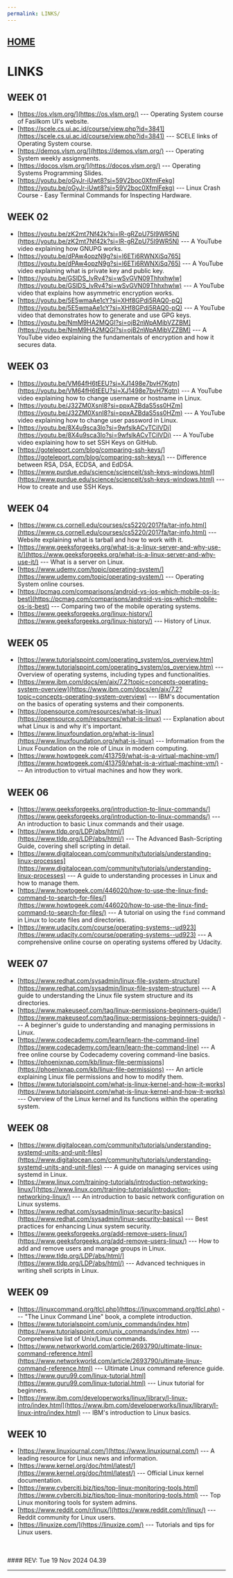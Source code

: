 ```yaml
---
permalink: LINKS/
---
```


## [HOME](../)

# LINKS

## WEEK 01
* [https://os.vlsm.org/](https://os.vlsm.org/) ---
  Operating System course of Fasilkom UI's website.
* [https://scele.cs.ui.ac.id/course/view.php?id=3841](https://scele.cs.ui.ac.id/course/view.php?id=3841) ---
  SCELE links of Operating System course.
* [https://demos.vlsm.org/](https://demos.vlsm.org/) ---
  Operating System weekly assignments.
* [https://docos.vlsm.org/](https://docos.vlsm.org/) ---
  Operating Systems Programming Slides.
* [https://youtu.be/oGyJr-iUwt8?si=59V2boc0XfmlFekg](https://youtu.be/oGyJr-iUwt8?si=59V2boc0XfmlFekg) ---
  Linux Crash Course - Easy Terminal Commands for Inspecting Hardware.

## WEEK 02
* [https://youtu.be/zK2mt7Nf42k?si=lR-gRZpU75I9WR5N](https://youtu.be/zK2mt7Nf42k?si=lR-gRZpU75I9WR5N) ---
  A YouTube video explaining how GNUPG works.
* [https://youtu.be/dPAw4opzN9g?si=l6ETi6RWNXiSq765](https://youtu.be/dPAw4opzN9g?si=l6ETi6RWNXiSq765) ---
  A YouTube video explaining what is private key and public key.
* [https://youtu.be/GSIDS_lvRv4?si=wSvGVN09ThhxhwIw](https://youtu.be/GSIDS_lvRv4?si=wSvGVN09ThhxhwIw) ---
  A YouTube video that explains how asymmetric encryption works.
* [https://youtu.be/5E5wmaAe1cY?si=XHf8GPdi5RAQ0-pQ](https://youtu.be/5E5wmaAe1cY?si=XHf8GPdi5RAQ0-pQ) ---
  A YouTube video that demonstrates how to generate and use GPG keys.
* [https://youtu.be/NmM9HA2MQGI?si=ojB2nWpAMibVZZBM](https://youtu.be/NmM9HA2MQGI?si=ojB2nWpAMibVZZBM) ---
  A YouTube video explaining the fundamentals of encryption and how it secures data.

## WEEK 03
* [https://youtu.be/VM64fH6tEEU?si=XJ1498e7bvH7Kgtn](https://youtu.be/VM64fH6tEEU?si=XJ1498e7bvH7Kgtn) ---
  A YouTube video explaining how to change username or hostname in Linux.
* [https://youtu.be/J32ZM0XsnI8?si=ppxAZBdaS5ss0HZm](https://youtu.be/J32ZM0XsnI8?si=ppxAZBdaS5ss0HZm) ---
  A YouTube video explaining how to change user password in Linux.
* [https://youtu.be/8X4u9sca3Io?si=9wfslkACvTCilVDj](https://youtu.be/8X4u9sca3Io?si=9wfslkACvTCilVDj) ---
  A YouTube video explaining how to set SSH Keys on GitHub.
* [https://goteleport.com/blog/comparing-ssh-keys/](https://goteleport.com/blog/comparing-ssh-keys/) ---
  Difference between RSA, DSA, ECDSA, and EdDSA.
* [https://www.purdue.edu/science/scienceit/ssh-keys-windows.html](https://www.purdue.edu/science/scienceit/ssh-keys-windows.html) ---
  How to create and use SSH Keys.

## WEEK 04
* [https://www.cs.cornell.edu/courses/cs5220/2017fa/tar-info.html](https://www.cs.cornell.edu/courses/cs5220/2017fa/tar-info.html) ---
  Website explaining what is tarball and how to work with it.
* [https://www.geeksforgeeks.org/what-is-a-linux-server-and-why-use-it/](https://www.geeksforgeeks.org/what-is-a-linux-server-and-why-use-it/) ---
  What is a server on Linux.
* [https://www.udemy.com/topic/operating-system/](https://www.udemy.com/topic/operating-system/) ---
  Operating System online courses.
* [https://pcmag.com/comparisons/android-vs-ios-which-mobile-os-is-best](https://pcmag.com/comparisons/android-vs-ios-which-mobile-os-is-best) ---
  Comparing two of the mobile operating systems.
* [https://www.geeksforgeeks.org/linux-history/](https://www.geeksforgeeks.org/linux-history/) ---
  History of Linux.

## WEEK 05
* [https://www.tutorialspoint.com/operating_system/os_overview.htm](https://www.tutorialspoint.com/operating_system/os_overview.htm) ---
  Overview of operating systems, including types and functionalities.
* [https://www.ibm.com/docs/en/aix/7.2?topic=concepts-operating-system-overview](https://www.ibm.com/docs/en/aix/7.2?topic=concepts-operating-system-overview) ---
  IBM's documentation on the basics of operating systems and their components.
* [https://opensource.com/resources/what-is-linux](https://opensource.com/resources/what-is-linux) ---
  Explanation about what Linux is and why it's important.
* [https://www.linuxfoundation.org/what-is-linux](https://www.linuxfoundation.org/what-is-linux) ---
  Information from the Linux Foundation on the role of Linux in modern computing.
* [https://www.howtogeek.com/413759/what-is-a-virtual-machine-vm/](https://www.howtogeek.com/413759/what-is-a-virtual-machine-vm/) ---
  An introduction to virtual machines and how they work.

## WEEK 06
* [https://www.geeksforgeeks.org/introduction-to-linux-commands/](https://www.geeksforgeeks.org/introduction-to-linux-commands/) ---
  An introduction to basic Linux commands and their usage.
* [https://www.tldp.org/LDP/abs/html/](https://www.tldp.org/LDP/abs/html/) ---
  The Advanced Bash-Scripting Guide, covering shell scripting in detail.
* [https://www.digitalocean.com/community/tutorials/understanding-linux-processes](https://www.digitalocean.com/community/tutorials/understanding-linux-processes) ---
  A guide to understanding processes in Linux and how to manage them.
* [https://www.howtogeek.com/446020/how-to-use-the-linux-find-command-to-search-for-files/](https://www.howtogeek.com/446020/how-to-use-the-linux-find-command-to-search-for-files/) ---
  A tutorial on using the `find` command in Linux to locate files and directories.
* [https://www.udacity.com/course/operating-systems--ud923](https://www.udacity.com/course/operating-systems--ud923) ---
  A comprehensive online course on operating systems offered by Udacity.

## WEEK 07
* [https://www.redhat.com/sysadmin/linux-file-system-structure](https://www.redhat.com/sysadmin/linux-file-system-structure) ---
  A guide to understanding the Linux file system structure and its directories.
* [https://www.makeuseof.com/tag/linux-permissions-beginners-guide/](https://www.makeuseof.com/tag/linux-permissions-beginners-guide/) ---
  A beginner's guide to understanding and managing permissions in Linux.
* [https://www.codecademy.com/learn/learn-the-command-line](https://www.codecademy.com/learn/learn-the-command-line) ---
  A free online course by Codecademy covering command-line basics.
* [https://phoenixnap.com/kb/linux-file-permissions](https://phoenixnap.com/kb/linux-file-permissions) ---
  An article explaining Linux file permissions and how to modify them.
* [https://www.tutorialspoint.com/what-is-linux-kernel-and-how-it-works](https://www.tutorialspoint.com/what-is-linux-kernel-and-how-it-works) ---
  Overview of the Linux kernel and its functions within the operating system.

## WEEK 08
* [https://www.digitalocean.com/community/tutorials/understanding-systemd-units-and-unit-files](https://www.digitalocean.com/community/tutorials/understanding-systemd-units-and-unit-files) ---
  A guide on managing services using systemd in Linux.
* [https://www.linux.com/training-tutorials/introduction-networking-linux/](https://www.linux.com/training-tutorials/introduction-networking-linux/) ---
  An introduction to basic network configuration on Linux systems.
* [https://www.redhat.com/sysadmin/linux-security-basics](https://www.redhat.com/sysadmin/linux-security-basics) ---
  Best practices for enhancing Linux system security.
* [https://www.geeksforgeeks.org/add-remove-users-linux/](https://www.geeksforgeeks.org/add-remove-users-linux/) ---
  How to add and remove users and manage groups in Linux.
* [https://www.tldp.org/LDP/abs/html/](https://www.tldp.org/LDP/abs/html/) ---
  Advanced techniques in writing shell scripts in Linux.

## WEEK 09
* [https://linuxcommand.org/tlcl.php](https://linuxcommand.org/tlcl.php) ---
  "The Linux Command Line" book, a complete introduction.
* [https://www.tutorialspoint.com/unix_commands/index.htm](https://www.tutorialspoint.com/unix_commands/index.htm) ---
  Comprehensive list of Unix/Linux commands.
* [https://www.networkworld.com/article/2693790/ultimate-linux-command-reference.html](https://www.networkworld.com/article/2693790/ultimate-linux-command-reference.html) ---
  Ultimate Linux command reference guide.
* [https://www.guru99.com/linux-tutorial.html](https://www.guru99.com/linux-tutorial.html) ---
  Linux tutorial for beginners.
* [https://www.ibm.com/developerworks/linux/library/l-linux-intro/index.html](https://www.ibm.com/developerworks/linux/library/l-linux-intro/index.html) ---
  IBM's introduction to Linux basics.

## WEEK 10
* [https://www.linuxjournal.com/](https://www.linuxjournal.com/) --- A leading resource for Linux news and information.
* [https://www.kernel.org/doc/html/latest/](https://www.kernel.org/doc/html/latest/) --- Official Linux kernel documentation.
* [https://www.cyberciti.biz/tips/top-linux-monitoring-tools.html](https://www.cyberciti.biz/tips/top-linux-monitoring-tools.html) --- Top Linux monitoring tools for system admins.
* [https://www.reddit.com/r/linux/](https://www.reddit.com/r/linux/) --- Reddit community for Linux users.
* [https://linuxize.com/](https://linuxize.com/) --- Tutorials and tips for Linux users.

<br>
<br>
#### REV: Tue 19 Nov 2024 04.39
<hr>
